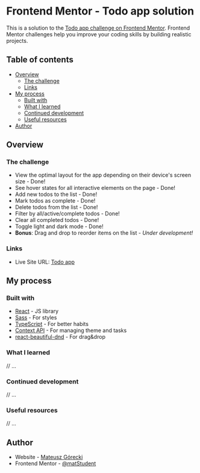 # Frontend Mentor - Todo app solution

This is a solution to the [Todo app challenge on Frontend Mentor](https://www.frontendmentor.io/challenges/todo-app-Su1_KokOW). Frontend Mentor challenges help you improve your coding skills by building realistic projects.

## Table of contents

- [Overview](#overview)
  - [The challenge](#the-challenge)
  - [Links](#links)
- [My process](#my-process)
  - [Built with](#built-with)
  - [What I learned](#what-i-learned)
  - [Continued development](#continued-development)
  - [Useful resources](#useful-resources)
- [Author](#author)

## Overview

### The challenge

- View the optimal layout for the app depending on their device's screen size - Done!
- See hover states for all interactive elements on the page - Done!
- Add new todos to the list - Done!
- Mark todos as complete - Done!
- Delete todos from the list - Done!
- Filter by all/active/complete todos - Done!
- Clear all completed todos - Done!
- Toggle light and dark mode - Done!
- **Bonus**: Drag and drop to reorder items on the list - *Under development!*


### Links

- Live Site URL: [Todo app](https://fascinating-pegasus-b76465.netlify.app/)

## My process

### Built with

- [React](https://reactjs.org/) - JS library
- [Sass](https://sass-lang.com/) - For styles
- [TypeScript](https://www.typescriptlang.org/) - For better habits
- [Context API](https://react.dev/reference/react/createContext) - For managing theme and tasks
- [react-beautiful-dnd](https://github.com/atlassian/react-beautiful-dnd) - For drag&drop


### What I learned

// ...


### Continued development

// ...

### Useful resources

// ...

## Author

- Website - [Mateusz Górecki](https://mateusz-gorecki.dev)
- Frontend Mentor - [@matStudent](https://www.frontendmentor.io/profile/mateuszgorecki)
